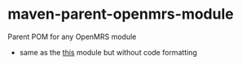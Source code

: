 # maven-parent-openmrs-module
Parent POM for any OpenMRS module

- same as the [this](https://github.com/openmrs/openmrs-contrib-maven-parent-module) module but without code formatting
